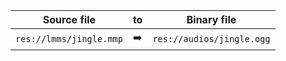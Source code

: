 | Source file             | to | Binary file               |
| ----------------------- | -- | ------------------------- |
| `res://lmms/jingle.mmp` | ➡️ | `res://audios/jingle.ogg` |
